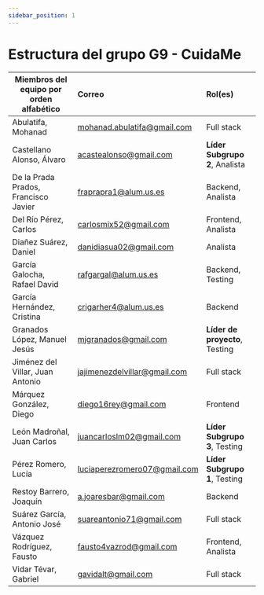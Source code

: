 ```yaml
---
sidebar_position: 1
---
```


# Estructura del grupo G9 - CuidaMe

|**Miembros del equipo por orden alfabético** |**Correo** |**Rol(es)**|
| - | :- | :- |
|Abulatifa, Mohanad|mohanad.abulatifa@gmail.com|Full stack|
|Castellano Alonso, Álvaro|acastealonso@gmail.com|**Líder Subgrupo 2**, Analista|
|De la Prada Prados, Francisco Javier|fraprapra1@alum.us.es|Backend, Analista|
|Del Río Pérez, Carlos|carlosmix52@gmail.com|Frontend, Analista|
|Diañez Suárez, Daniel|danidiasua02@gmail.com|Analista|
|García Galocha, Rafael David|rafgargal@alum.us.es|Backend, Testing|
|García Hernández, Cristina|crigarher4@alum.us.es|Backend|
|Granados López, Manuel Jesús|mjgranados@gmail.com|**Líder de proyecto**, Testing|
|Jiménez del Villar, Juan Antonio|jajimenezdelvillar@gmail.com|Full stack|
|Márquez González, Diego|diego16rey@gmail.com|Frontend|
|León Madroñal, Juan Carlos|juancarloslm02@gmail.com|**Líder Subgrupo 3**, Testing|
|Pérez Romero, Lucía|luciaperezromero07@gmail.com|**Líder Subgrupo 1**, Testing|
|Restoy Barrero, Joaquín|a.joaresbar@gmail.com|Backend|
|Suárez García, Antonio José|suareantonio71@gmail.com|Full stack|
|Vázquez Rodríguez, Fausto|fausto4vazrod@gmail.com|Frontend, Analista|
|Vidar Tévar, Gabriel|gavidalt@gmail.com|Full stack|